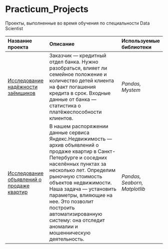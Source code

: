# Practicum_Projects
Проекты, выполненные во время обучения по специальности Data Scientist

| Название проекта | Описание | Используемые библиотеки | 
| :---------------------- | :---------------------- | :---------------------- |
| [Исследование надёжности заёмщиков](Project_1) | Заказчик — кредитный отдел банка. Нужно разобраться, влияет ли семейное положение и количество детей клиента на факт погашения кредита в срок. Входные данные от банка — статистика о платёжеспособности клиентов.| *Pandas, Mystem* |
| [Исследование объявлений о продаже квартир](Project_2) | В нашем распоряжении данные сервиса Яндекс.Недвижимость — архив объявлений о продаже квартир в Санкт-Петербурге и соседних населённых пунктах за несколько лет. Определим  рыночную стоимость объектов недвижимости. Наша задача — установить параметры, влияющие на нее. Это позволит построить автоматизированную систему: она отследит аномалии и мошенническую деятельность.| *Pandas, Seaborn, Matplotlib* |
